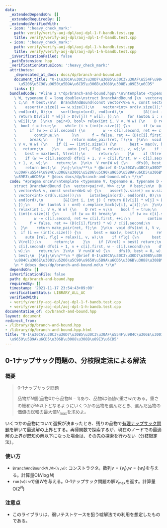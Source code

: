 ```yaml
---
data:
  _extendedDependsOn: []
  _extendedRequiredBy: []
  _extendedVerifiedWith:
  - icon: ':heavy_check_mark:'
    path: verify/verify-aoj-dpl/aoj-dpl-1-f-bandb.test.cpp
    title: verify/verify-aoj-dpl/aoj-dpl-1-f-bandb.test.cpp
  - icon: ':heavy_check_mark:'
    path: verify/verify-aoj-dpl/aoj-dpl-1-h-bandb.test.cpp
    title: verify/verify-aoj-dpl/aoj-dpl-1-h-bandb.test.cpp
  _isVerificationFailed: false
  _pathExtension: hpp
  _verificationStatusIcon: ':heavy_check_mark:'
  attributes:
    _deprecated_at_docs: docs/dp/branch-and-bound.md
    document_title: "0-1\u30CA\u30C3\u30D7\u30B5\u30C3\u30AF\u554F\u984C\u306E\u3001\
      \u5206\u5C90\u9650\u5B9A\u6CD5\u306B\u3088\u308B\u89E3\u6CD5"
    links: []
  bundledCode: "#line 2 \"dp/branch-and-bound.hpp\"\n\ntemplate <typename V, typename\
    \ W, typename D = long double>\nstruct BranchAndBound {\n  vector<pair<V, W>>\
    \ c;\n  V best;\n\n  BranchAndBound(const vector<V>& v, const vector<W>& w) {\n\
    \    assert(v.size() == w.size());\n    vector<int> ord(v.size());\n    iota(begin(ord),\
    \ end(ord), 0);\n    sort(begin(ord), end(ord),\n         [&](int i, int j) {\
    \ return D(v[i]) * w[j] > D(v[j]) * w[i]; });\n    for (auto& i : ord) c.emplace_back(v[i],\
    \ w[i]);\n  }\n\n  pair<D, bool> relax(int i, V v, W w) {\n    D ret = v;\n  \
    \  bool f = true;\n    while (i < (int)c.size()) {\n      if (w == 0) break;\n\
    \      if (w >= c[i].second) {\n        w -= c[i].second, ret += c[i].first, ++i;\n\
    \        continue;\n      }\n      f = false, ret += (D(c[i].first) * w) / c[i].second;\n\
    \      break;\n    }\n    return make_pair(ret, f);\n  }\n\n  void dfs(int i,\
    \ V v, W w) {\n    if (i == (int)c.size()) {\n      best = max(v, best);\n   \
    \   return;\n    }\n    auto [rel, flg] = relax(i, v, w);\n    if (flg) {\n  \
    \    best = max(best, V(rel));\n      return;\n    }\n    if (V(rel) < best) return;\n\
    \    if (w >= c[i].second) dfs(i + 1, v + c[i].first, w - c[i].second);\n    dfs(i\
    \ + 1, v, w);\n    return;\n  }\n\n  V run(W w) {\n    dfs(0, best = 0, w);\n\
    \    return best;\n  }\n};\n\n/**\n * @brief 0-1\u30CA\u30C3\u30D7\u30B5\u30C3\
    \u30AF\u554F\u984C\u306E\u3001\u5206\u5C90\u9650\u5B9A\u6CD5\u306B\u3088\u308B\
    \u89E3\u6CD5\n * @docs docs/dp/branch-and-bound.md\n */\n"
  code: "#pragma once\n\ntemplate <typename V, typename W, typename D = long double>\n\
    struct BranchAndBound {\n  vector<pair<V, W>> c;\n  V best;\n\n  BranchAndBound(const\
    \ vector<V>& v, const vector<W>& w) {\n    assert(v.size() == w.size());\n   \
    \ vector<int> ord(v.size());\n    iota(begin(ord), end(ord), 0);\n    sort(begin(ord),\
    \ end(ord),\n         [&](int i, int j) { return D(v[i]) * w[j] > D(v[j]) * w[i];\
    \ });\n    for (auto& i : ord) c.emplace_back(v[i], w[i]);\n  }\n\n  pair<D, bool>\
    \ relax(int i, V v, W w) {\n    D ret = v;\n    bool f = true;\n    while (i <\
    \ (int)c.size()) {\n      if (w == 0) break;\n      if (w >= c[i].second) {\n\
    \        w -= c[i].second, ret += c[i].first, ++i;\n        continue;\n      }\n\
    \      f = false, ret += (D(c[i].first) * w) / c[i].second;\n      break;\n  \
    \  }\n    return make_pair(ret, f);\n  }\n\n  void dfs(int i, V v, W w) {\n  \
    \  if (i == (int)c.size()) {\n      best = max(v, best);\n      return;\n    }\n\
    \    auto [rel, flg] = relax(i, v, w);\n    if (flg) {\n      best = max(best,\
    \ V(rel));\n      return;\n    }\n    if (V(rel) < best) return;\n    if (w >=\
    \ c[i].second) dfs(i + 1, v + c[i].first, w - c[i].second);\n    dfs(i + 1, v,\
    \ w);\n    return;\n  }\n\n  V run(W w) {\n    dfs(0, best = 0, w);\n    return\
    \ best;\n  }\n};\n\n/**\n * @brief 0-1\u30CA\u30C3\u30D7\u30B5\u30C3\u30AF\u554F\
    \u984C\u306E\u3001\u5206\u5C90\u9650\u5B9A\u6CD5\u306B\u3088\u308B\u89E3\u6CD5\
    \n * @docs docs/dp/branch-and-bound.md\n */\n"
  dependsOn: []
  isVerificationFile: false
  path: dp/branch-and-bound.hpp
  requiredBy: []
  timestamp: '2021-11-17 23:54:43+09:00'
  verificationStatus: LIBRARY_ALL_AC
  verifiedWith:
  - verify/verify-aoj-dpl/aoj-dpl-1-f-bandb.test.cpp
  - verify/verify-aoj-dpl/aoj-dpl-1-h-bandb.test.cpp
documentation_of: dp/branch-and-bound.hpp
layout: document
redirect_from:
- /library/dp/branch-and-bound.hpp
- /library/dp/branch-and-bound.hpp.html
title: "0-1\u30CA\u30C3\u30D7\u30B5\u30C3\u30AF\u554F\u984C\u306E\u3001\u5206\u5C90\
  \u9650\u5B9A\u6CD5\u306B\u3088\u308B\u89E3\u6CD5"
---
```

## 0-1ナップサック問題の、分枝限定法による解法

### 概要

> 0-1ナップサック問題
>
> 品物が$N$個(品物$0$から品物$N-1$)あり、品物$i$は価値$v_i$重さ$w_i$である。重さの総和が$W$以下となるようにいくつかの品物を選んだとき、選んだ品物の価値の総和の最大値$V_{\max}$を求めよ。

いくつかの品物について選択が決まったとき、残りの品物で[有理ナップサック問題](https://judge.u-aizu.ac.jp/onlinejudge/description.jsp?id=ALDS1_15_B)を解いて最適解の上界とする。再帰関数で探索するが、現在のノードでの最適解の上界が既知の解以下になった場合は、その先の探索を行わない（分枝限定法）。

### 使い方

- `BranchAndBound<V,W>(v,w)`: コンストラクタ。数列$v=\{v_i\}$,$w=\{w_i\}$を与える。計算量$\mathrm{O}(N\log N)$
- `run(w)`: `w`で値$W$を与える。0-1ナップサック問題の解$V_{\max}$を返す。計算量$\mathrm{O}(2^N)$

### 注意点

- このライブラリは、弱いテストケースを狙う嘘解法での利用を想定したものである。
